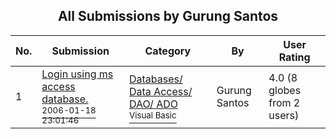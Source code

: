 ﻿<div align="center">

## All Submissions by Gurung Santos

</div>

No.  | Submission | Category | By   | User Rating
---- | ---------- | -------- | ---- | -----------
1 | [Login using ms access database\.<br /><sup>2006-01-18 23:01:46</sup>](https://github.com/Planet-Source-Code/gurung-santos-login-using-ms-access-database__1-64588) | [Databases/ Data Access/ DAO/ ADO<br /><sup>Visual Basic</sup>](../ByCategory/databases-data-access-dao-ado__1-6.md) | Gurung Santos | 4.0 (8 globes from 2 users)
